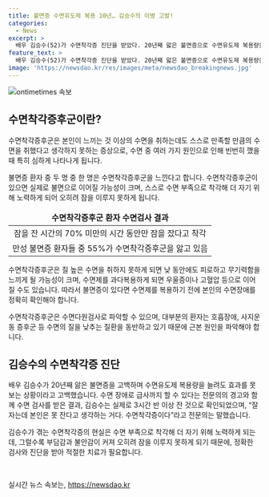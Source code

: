 ```yaml
---
title: 불면증 수면유도제 복용 10년… 김승수의 이병 고발!
categories:
  - News
excerpt: >
  배우 김승수(52)가 수면착각증 진단을 받았다. 20년째 앓은 불면증으로 수면유도제 복용량을 늘려도 효과를 보지 못하고, 수면 장애로 급사까지 할 수 있다는 경고를 받았다. 수면 검사 결과, 김승수는 실제로 잠을 더 잤지만 그러나 잠을 잔 거 같지 않다고 생각했다. 수면착각증후군은 수면을 취한 것을 만족할 만큼 취했다고 생각하지 못하는 증상으로, 불면증 환자의 50%가 이를 느낀다. 이로 인해 더 많은 부담과 불안을 겪게 되며, 수면제 복용으로 인한 위험도 증가할 수 있다. 수면다원검사로 수면착각증후군을 확인해야 하며, 근본 원인을 파악하는 것이 필요하다.
feature_text: >
  배우 김승수(52)가 수면착각증 진단을 받았다. 20년째 앓은 불면증으로 수면유도제 복용량을 늘려도 효과를 보지 못하고, 수면 장애로 급사까지 할 수 있다는 경고를 받았다. 수면 검사 결과, 김승수는 실제로 잠을 더 잤지만 그러나 잠을 잔 거 같지 않다고 생각했다. 수면착각증후군은 수면을 취한 것을 만족할 만큼 취했다고 생각하지 못하는 증상으로, 불면증 환자의 50%가 이를 느낀다. 이로 인해 더 많은 부담과 불안을 겪게 되며, 수면제 복용으로 인한 위험도 증가할 수 있다. 수면다원검사로 수면착각증후군을 확인해야 하며, 근본 원인을 파악하는 것이 필요하다.
image: 'https://newsdao.kr/res/images/meta/newsdao_breakingnews.jpg'
---
```


<p><img src="https://newsdao.kr/res/images/meta/newsdao_breakingnews.jpg" alt="ontimetimes 속보" /></p>

<h2 data-ke-size="size26">수면착각증후군이란?</h2>

<p data-ke-size="size16">수면착각증후군은 본인이 느끼는 것 이상의 수면을 취하는데도 스스로 만족할 만큼의 수면을 취했다고 생각하지 못하는 증상으로, 수면 중 여러 가지 원인으로 인해 빈번히 깼을 때 특히 심하게 나타나게 됩니다.</p>

<p data-ke-size="size16">불면증 환자 중 두 명 중 한 명은 수면착각증후군을 느낀다고 합니다. 수면착각증후군이 있으면 실제로 불면으로 이어질 가능성이 크며, 스스로 수면 부족으로 착각해 더 자기 위해 노력하게 되어 오히려 잠을 이루지 못하게 됩니다.</p>

<table>
<thead>
<tr>
<td style="text-align: center; height: 17px;"><b>수면착각증후군 환자 수면검사 결과</b></td>
</tr>
</thead>
<tbody>
<tr>
<td style="text-align: center; height: 17px;">잠을 잔 시간의 70% 미만의 시간 동안만 잠을 잤다고 착각</td>
</tr>
<tr>
<td style="text-align: center; height: 17px;">만성 불면증 환자들 중 55%가 수면착각증후군을 앓고 있음</td>
</tr>
</tbody>
</table>

<p data-ke-size="size16">수면착각증후군은 질 높은 수면을 취하지 못하게 되면 낮 동안에도 피로하고 무기력함을 느끼게 될 가능성이 크며, 수면제를 과다복용하게 되면 우울증이나 고혈압 등으로 이어질 수도 있습니다. 따라서 불면증이 있다면 수면제를 복용하기 전에 본인의 수면장애를 정확히 확인해야 합니다.</p>

<p data-ke-size="size16">수면착각증후군은 수면다원검사로 파악할 수 있으며, 대부분의 환자는 호흡장애, 사지운동 증후군 등 수면의 질을 낮추는 질환을 동반하고 있기 때문에 근본 원인을 파악해야 합니다.</p>

<h2 data-ke-size="size26">김승수의 수면착각증 진단</h2>

<p data-ke-size="size16">배우 김승수가 20년째 앓은 불면증을 고백하며 수면유도제 복용량을 늘려도 효과를 못 보는 상황이라고 고백했습니다. 수면 장애로 급사까지 할 수 있다는 전문의의 경고와 함께 수면 검사를 받은 결과, 김승수는 실제로 3시간 반 이상 잔 것으로 확인되었으며, “잘 자는데 본인은 못 잔다고 생각하는 거다. 수면착각증이다”라고 전문의는 말했습니다.</p>

<p data-ke-size="size16">김승수가 겪는 수면착각증의 현실은 수면 부족으로 착각해 더 자기 위해 노력하게 되는데, 그럴수록 부담감과 불안감이 커져 오히려 잠을 이루지 못하게 되기 때문에, 정확한 검사와 진단을 받아 적절한 치료가 필요합니다.</p>

<p data-ke-size="size16">&nbsp;</p>
실시간 뉴스 속보는, <a href="https://newsdao.kr" rel="dofollow">https://newsdao.kr</a>


